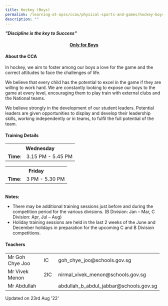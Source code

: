 ```yaml
---
title: Hockey (Boys)
permalink: /learning-at-opss/ccas/physical-sports-and-games/hockey-boys
description: ""
---
```

<p><strong><em>"Discipline is the key to Success"</em></strong></p>
<h4 style="text-align: center;"><span style="text-decoration: underline;"><strong>Only for Boys</strong></span></h4>
<h4>About the CCA</h4>
<p>In hockey, we aim to foster among our boys a love for the game and the correct attitudes to face the challenges of life.</p>
<p>We believe that every child has the potential to excel in the game if they are willing to work hard. We are constantly looking to expose our boys to the game at every level, encouraging them to play train with external clubs and the National teams.</p>
<p>We believe strongly in the development of our student leaders. Potential leaders are given opportunities to display and develop their leadership skills, working independently or in teams, to fulfil the full potential of the team.</p>
<h4>Training Details</h4>
<table>
<tbody>
<tr>
<th style="text-align: center;" colspan="2">Wednesday</th>
</tr>
<tr>
<td style="text-align: center;"><strong>Time</strong>:</td>
<td style="text-align: center;">3.15 PM - 5.45 PM</td>
</tr>
</tbody>
</table>
<table>
<tbody>
<tr>
<th style="text-align: center;" colspan="2">Friday</th>
</tr>
<tr>
<td style="text-align: center;"><strong>Time</strong>:</td>
<td style="text-align: center;">3 PM - 5.30 PM</td>
</tr>
</tbody>
</table>
<p><br /><strong>Notes:&nbsp;<br /></strong></p>
<ul>
<li>There may be additional training sessions just before and during the competition period for the various divisions. (B Division: Jan &ndash; Mar, C Division: Apr, Jul &ndash; Aug)</li>
<li>Holiday training sessions are held in the last 2 weeks of the June and December holidays in preparation for the upcoming C and B Division competitions.</li>
</ul>
<h4>Teachers</h4>
<table style="width: 494px;">
<tbody>
<tr>
<td style="width: 125.266px;">Mr Goh Chye Joo</td>
<td style="width: 34.0781px;">IC</td>
<td style="width: 312.656px;">goh_chye_joo@schools.gov.sg</td>
</tr>
<tr>
<td style="width: 125.266px;">Mr Vivek Menon</td>
<td style="width: 34.0781px;">2IC</td>
<td style="width: 312.656px;">nirmal_vivek_menon@schools.gov.sg</td>
</tr>
<tr>
<td style="width: 125.266px;">Mr Abdullah</td>
<td style="width: 34.0781px;">&nbsp;</td>
<td style="width: 312.656px;">abdullah_b_abdul_jabbar@schools.gov.sg</td>
</tr>
</tbody>
</table>
<p>Updated on 23rd Aug '22'</p>